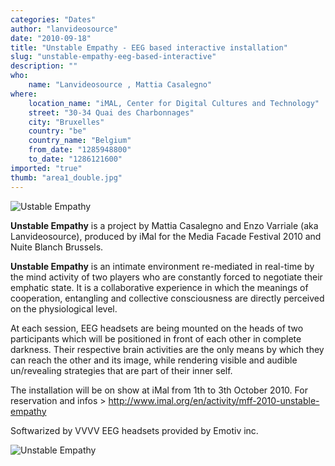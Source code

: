 ```yaml
---
categories: "Dates"
author: "lanvideosource"
date: "2010-09-18"
title: "Unstable Empathy - EEG based interactive installation"
slug: "unstable-empathy-eeg-based-interactive"
description: ""
who: 
    name: "Lanvideosource , Mattia Casalegno"
where: 
    location_name: "iMAL, Center for Digital Cultures and Technology"
    street: "30-34 Quai des Charbonnages"
    city: "Bruxelles"
    country: "be"
    country_name: "Belgium"
    from_date: "1285948800"
    to_date: "1286121600"
imported: "true"
thumb: "area1_double.jpg"
---
```



![Ustable Empathy](area1_double.jpg) 

**Unstable Empathy** is a project by Mattia Casalegno and Enzo Varriale (aka Lanvideosource), produced by iMal for the Media Facade Festival 2010 and Nuite Blanch Brussels.

**Unstable Empathy** is an intimate environment re-mediated in real-time by the mind activity of two players who are constantly forced to negotiate their emphatic state. It is a collaborative experience in which the meanings of cooperation, entangling and collective consciousness are directly perceived on the physiological level.

At each session, EEG headsets are being mounted on the heads of two participants which will be positioned in front of each other in complete darkness. Their respective brain activities are the only means by which they can reach the other and its image, while rendering visible and audible un/revealing strategies that are part of their inner self.

The installation will be on show at iMal from 1th to 3th October 2010. 
For reservation and infos > http://www.imal.org/en/activity/mff-2010-unstable-empathy


Softwarized by VVVV
EEG headsets provided by Emotiv inc.

![Unstable Empathy](UNEMP2010_doubl_r.jpg) 